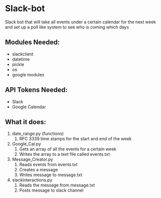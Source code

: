 # Slack-bot
Slack bot that will take all events under a certain calendar for the next week and set up a poll like system to see who is coming which days

## Modules Needed:
* slackclient
* datetime
* pickle
* os
* google modules

## API Tokens Needed:
* Slack
* Google Calendar

## What it does:
1. date_range.py (functions)
    1. RFC 3339 time stamps for the start and end of the week
2. Google_Cal.py
    1. Gets an array of all the events for a certain week
    2. Writes the array to a text file called events.txt
3. Message_Creator.py
    1. Reads events from events.txt
    2. Creates a message
    3. Writes message to message.txt
4. slackinteractions.py
    1. Reads the message from message.txt
    2. Posts message to slack channel
